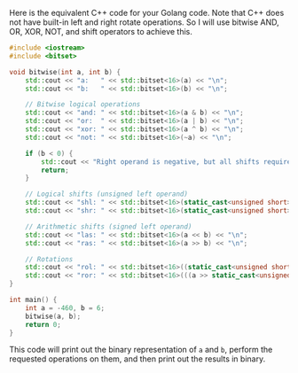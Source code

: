 Here is the equivalent C++ code for your Golang code. Note that C++ does not have built-in left and right rotate operations. So I will use bitwise AND, OR, XOR, NOT, and shift operators to achieve this.

```cpp
#include <iostream>
#include <bitset>

void bitwise(int a, int b) {
    std::cout << "a:   " << std::bitset<16>(a) << "\n";
    std::cout << "b:   " << std::bitset<16>(b) << "\n";

    // Bitwise logical operations
    std::cout << "and: " << std::bitset<16>(a & b) << "\n";
    std::cout << "or:  " << std::bitset<16>(a | b) << "\n";
    std::cout << "xor: " << std::bitset<16>(a ^ b) << "\n";
    std::cout << "not: " << std::bitset<16>(~a) << "\n";

    if (b < 0) {
        std::cout << "Right operand is negative, but all shifts require an unsigned right operand (shift distance).\n";
        return;
    }

    // Logical shifts (unsigned left operand)
    std::cout << "shl: " << std::bitset<16>(static_cast<unsigned short>(a) << static_cast<unsigned short>(b)) << "\n";
    std::cout << "shr: " << std::bitset<16>(static_cast<unsigned short>(a) >> static_cast<unsigned short>(b)) << "\n";

    // Arithmetic shifts (signed left operand)
    std::cout << "las: " << std::bitset<16>(a << b) << "\n";
    std::cout << "ras: " << std::bitset<16>(a >> b) << "\n";

    // Rotations
    std::cout << "rol: " << std::bitset<16>((static_cast<unsigned short>(a) << static_cast<unsigned short>(b)) | (a >> (16 - b))) << "\n";
    std::cout << "ror: " << std::bitset<16>(((a >> static_cast<unsigned short>(b)) & ((1 << (16 - b)) - 1)) | (static_cast<unsigned short>(a) << (16 - b)))) << "\n";
}

int main() {
    int a = -460, b = 6;
    bitwise(a, b);
    return 0;
}
```

This code will print out the binary representation of `a` and `b`, perform the requested operations on them, and then print out the results in binary.
